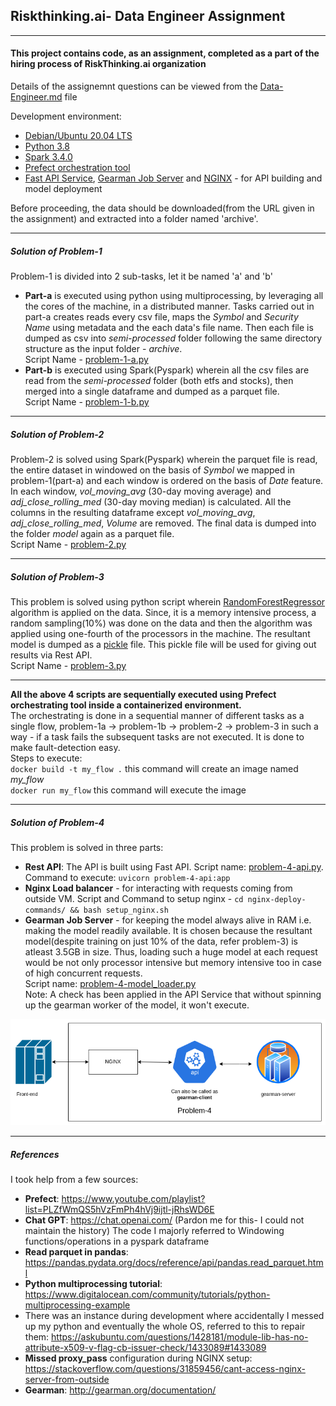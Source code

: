 ## Riskthinking.ai- Data Engineer Assignment

------------


#### This project contains code, as an assignment, completed as a part of the hiring process of RiskThinking.ai organization

Details of the assignemnt questions can be viewed from the [Data-Engineer.md](https://github.com/Chanpreet-Singh/riskthining-ai-assignment/blob/main/Data-Engineer.md "Data-Engineer.md") file

Development environment:
- [Debian/Ubuntu 20.04 LTS](https://releases.ubuntu.com/focal/ "Debian/Ubuntu 20.04 LTS")
- [Python 3.8](https://www.python.org/downloads/release/python-380/ "Python 3.8")
- [Spark 3.4.0](https://spark.apache.org/releases/spark-release-3-4-0.html "Spark 3.4.0")
- [Prefect orchestration tool](https://www.prefect.io/ "Prefect orchestration tool")
- [Fast API Service](https://fastapi.tiangolo.com/ "Fast API Service"), [Gearman Job Server](http://gearman.org/ "Gearman Job Server") and [NGINX](https://www.nginx.com/ "NGINX") - for API building and model deployment

Before proceeding, the data should be downloaded(from the URL  given in the assignment) and extracted into a folder named 'archive'.

------------
##### Solution of Problem-1
Problem-1 is divided into 2 sub-tasks, let it be named 'a' and 'b'
- **Part-a** is executed using python using multiprocessing, by leveraging all the cores of the machine, in a distributed manner. Tasks carried out in part-a creates reads every csv file, maps the *Symbol* and *Security Name* using metadata and the each data's file name. Then each file is dumped as csv into *semi-processed* folder following the same directory structure as the input folder - *archive*. <br> Script Name - [problem-1-a.py](https://github.com/Chanpreet-Singh/riskthining-ai-assignment/blob/main/problem-1-a.py "problem-1-a.py")
- **Part-b** is executed using Spark(Pyspark) wherein all the csv files are read from the *semi-processed* folder (both etfs and stocks), then merged into a single dataframe and dumped as a parquet file.<br>Script Name - [problem-1-b.py](https://github.com/Chanpreet-Singh/riskthining-ai-assignment/blob/main/problem-1-b.py "problem-1-b.py")

------------
##### Solution of Problem-2
Problem-2 is solved using Spark(Pyspark) wherein the parquet file is read, the entire dataset in windowed on the basis of *Symbol* we mapped in problem-1(part-a) and each window is ordered on the basis of *Date* feature. In each window, *vol_moving_avg* (30-day moving average) and *adj_close_rolling_med* (30-day moving median) is calculated. All the columns in the resulting dataframe except *vol_moving_avg*, *adj_close_rolling_med*, *Volume* are removed. The final data is dumped into the folder *model* again as a parquet file.<br>Script Name - [problem-2.py](https://github.com/Chanpreet-Singh/riskthining-ai-assignment/blob/main/problem-2.py "problem-2.py")

------------
##### Solution of Problem-3
This problem is solved using python script wherein [RandomForestRegressor](https://scikit-learn.org/stable/modules/generated/sklearn.ensemble.RandomForestRegressor.html "RandomForestRegressor") algorithm is applied on the data. Since, it is a memory intensive process, a random sampling(10%) was done on the data and then the algorithm was applied using one-fourth of the processors in the machine. The resultant model is dumped as a [pickle](https://docs.python.org/3/library/pickle.html "pickle") file. This pickle file will be used for giving out results via Rest API.<br>Script Name - [problem-3.py](https://github.com/Chanpreet-Singh/riskthining-ai-assignment/blob/main/problem-3.py "problem-3.py")

------------
**All the above 4 scripts are sequentially executed using Prefect orchestrating tool inside a containerized environment.**
<br>
The orchestrating is done in a sequential manner of different tasks as a single flow, problem-1a -> problem-1b -> problem-2 -> problem-3 in such a way - if a task fails the subsequent tasks are not executed. It is done to make fault-detection easy.
<br>
Steps to execute:<br>
`docker build -t my_flow .` this command will create an image named *my_flow* <br>
`docker run my_flow` this command will execute the image <br>

------------
##### Solution of Problem-4
This problem is solved in three parts:
- **Rest API**: The API is built using Fast API. Script name: [problem-4-api.py](https://github.com/Chanpreet-Singh/riskthining-ai-assignment/blob/main/problem-4-api.py "problem-4-api.py"). Command to execute: `uvicorn problem-4-api:app`
- **Nginx Load balancer** - for interacting with requests coming from outside VM. Script and Command to setup nginx - `cd nginx-deploy-commands/ && bash setup_nginx.sh`
- **Gearman Job Server** - for keeping the model always alive in RAM i.e. making the model readily available. It is chosen because the resultant model(despite training on just 10% of the data, refer problem-3) is atleast 3.5GB in size. Thus, loading such a huge model at each request would be not only processor intensive but memory intensive too in case of high concurrent requests. <br>
Script name: [problem-4-model_loader.py](https://github.com/Chanpreet-Singh/riskthining-ai-assignment/blob/main/problem-4-model_loader.py "problem-4-model_loader.py")<br>
Note: A check has been applied in the API Service that without spinning up the gearman worker of the model, it won't execute.

![DFD for the model deployment](./images/model_deploy.png)


------------
##### References
I took help from a few sources:
 - **Prefect**: https://www.youtube.com/playlist?list=PLZfWmQS5hVzFmPh4hVj9ijtl-jRhsWD6E
 - **Chat GPT**: https://chat.openai.com/ (Pardon me for this- I could not maintain the history) The code I majorly referred to Windowing functions/operations in a pyspark dataframe 
 - **Read parquet in pandas**: https://pandas.pydata.org/docs/reference/api/pandas.read_parquet.html
 - **Python multiprocessing tutorial**: https://www.digitalocean.com/community/tutorials/python-multiprocessing-example
 - There was an instance during development where accidentally I messed up my python and eventually the whole OS, referred to this to repair them: https://askubuntu.com/questions/1428181/module-lib-has-no-attribute-x509-v-flag-cb-issuer-check/1433089#1433089
 - **Missed proxy_pass** configuration during NGINX setup: https://stackoverflow.com/questions/31859456/cant-access-nginx-server-from-outside
- **Gearman**: http://gearman.org/documentation/
